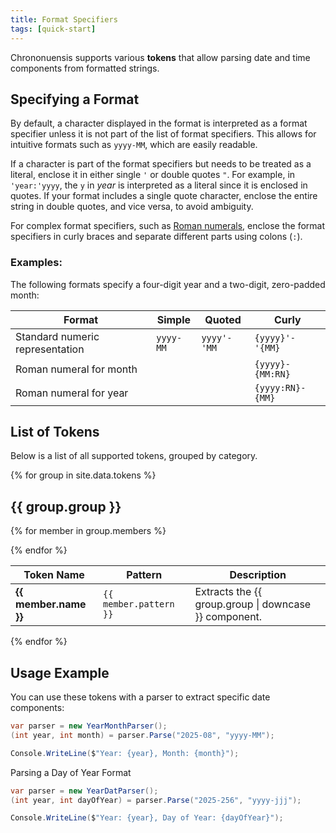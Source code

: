 ```yaml
---
title: Format Specifiers
tags: [quick-start]
---
```


Chrononuensis supports various **tokens** that allow parsing date and time components from formatted strings.

## Specifying a Format

By default, a character displayed in the format is interpreted as a format specifier unless it is not part of the list of format specifiers. This allows for intuitive formats such as `yyyy-MM`, which are easily readable.

If a character is part of the format specifiers but needs to be treated as a literal, enclose it in either single `'` or double quotes `"`. For example, in `'year:'yyyy`, the  `y` in *year* is interpreted as a literal since it is enclosed in quotes. If your format includes a single quote character, enclose the entire string in double quotes, and vice versa, to avoid ambiguity.

For complex format specifiers, such as [Roman numerals](docs/roman-numeral), enclose the format specifiers in curly braces and separate different parts using colons (`:`).

### **Examples:**

The following formats specify a four-digit year and a two-digit, zero-padded month:

| Format | Simple | Quoted | Curly |
|--------|--------|--------|--------|
| Standard numeric representation | `yyyy-MM` | `yyyy'-'MM` | `{yyyy}'-'{MM}` |
| Roman numeral for month |  |  | `{yyyy}-{MM:RN}` |
| Roman numeral for year |  |  | `{yyyy:RN}-{MM}` |

## List of Tokens

Below is a list of all supported tokens, grouped by category.

{% for group in site.data.tokens %}

## {{ group.group }}

<table>
  <thead>
    <tr>
      <th>Token Name</th>
      <th>Pattern</th>
      <th>Description</th>
    </tr>
  </thead>
  <tbody>

  {% for member in group.members %}
    <tr>
      <td><strong>{{ member.name }}</strong></td>
      <td><code>{{ member.pattern }}</code></td>
      <td>Extracts the {{ group.group | downcase }} component.</td>
    </tr>
    {% endfor %}
  </tbody>
</table>
{% endfor %}

## **Usage Example**

You can use these tokens with a parser to extract specific date components:

```csharp
var parser = new YearMonthParser();
(int year, int month) = parser.Parse("2025-08", "yyyy-MM");

Console.WriteLine($"Year: {year}, Month: {month}");
```

Parsing a Day of Year Format

```csharp
var parser = new YearDatParser();
(int year, int dayOfYear) = parser.Parse("2025-256", "yyyy-jjj");

Console.WriteLine($"Year: {year}, Day of Year: {dayOfYear}");
```

